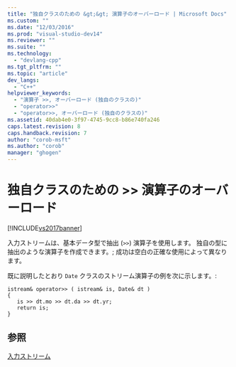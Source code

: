 ```yaml
---
title: "独自クラスのための &gt;&gt; 演算子のオーバーロード | Microsoft Docs"
ms.custom: ""
ms.date: "12/03/2016"
ms.prod: "visual-studio-dev14"
ms.reviewer: ""
ms.suite: ""
ms.technology: 
  - "devlang-cpp"
ms.tgt_pltfrm: ""
ms.topic: "article"
dev_langs: 
  - "C++"
helpviewer_keywords: 
  - "演算子 >>, オーバーロード (独自のクラスの)"
  - "operator>>"
  - "operator>>, オーバーロード (独自のクラスの)"
ms.assetid: 40dab4e0-3f97-4745-9cc8-b86e740fa246
caps.latest.revision: 8
caps.handback.revision: 7
author: "corob-msft"
ms.author: "corob"
manager: "ghogen"
---
```

# 独自クラスのための &gt;&gt; 演算子のオーバーロード
[!INCLUDE[vs2017banner](../assembler/inline/includes/vs2017banner.md)]

入力ストリームは、基本データ型で抽出 \(`>>`\) 演算子を使用します。  独自の型に抽出のような演算子を作成できます。; 成功は空白の正確な使用によって異なります。  
  
 既に説明したとおり `Date` クラスのストリーム演算子の例を次に示します。:  
  
```  
istream& operator>> ( istream& is, Date& dt )  
{  
   is >> dt.mo >> dt.da >> dt.yr;  
   return is;  
}  
```  
  
## 参照  
 [入力ストリーム](../standard-library/input-streams.md)